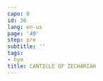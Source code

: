 ```yaml
---
capo: 0
id: 30
lang: en-us
page: '49'
step: pre
subtitle: ''
tags:
- hym
title: CANTICLE OF ZECHARIAH
---
```

